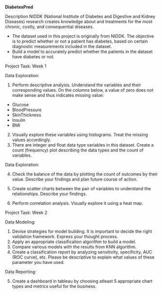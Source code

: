 **DiabetesPred**

Description
NIDDK (National Institute of Diabetes and Digestive and Kidney Diseases) research creates knowledge about and treatments for the most chronic, costly, and consequential diseases.
- The dataset used in this project is originally from NIDDK. The objective is to predict whether or not a patient has diabetes, based on certain diagnostic measurements included in the dataset.
- Build a model to accurately predict whether the patients in the dataset have diabetes or not.
 
Project Task: Week 1

Data Exploration:
1. Perform descriptive analysis. Understand the variables and their corresponding values. On the columns below, a value of zero does not make sense and thus indicates missing value:
- Glucose
- BloodPressure
- SkinThickness
- Insulin
- BMI
2. Visually explore these variables using histograms. Treat the missing values accordingly.
3. There are integer and float data type variables in this dataset. Create a count (frequency) plot describing the data types and the count of variables. 
 
Data Exploration:

4. Check the balance of the data by plotting the count of outcomes by their value. Describe your findings and plan future course of action.

5. Create scatter charts between the pair of variables to understand the relationships. Describe your findings.

6. Perform correlation analysis. Visually explore it using a heat map.
 
Project Task: Week 2

Data Modeling:
1. Devise strategies for model building. It is important to decide the right validation framework. Express your thought process. 
2. Apply an appropriate classification algorithm to build a model.
3. Compare various models with the results from KNN algorithm.
4. Create a classification report by analyzing sensitivity, specificity, AUC (ROC curve), etc.
Please be descriptive to explain what values of these parameter you have used.
 
Data Reporting:

5. Create a dashboard in tableau by choosing atleast 5 appropriate chart types and metrics useful for the business.

